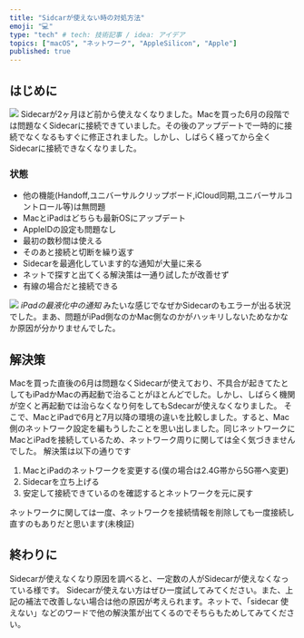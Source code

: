 ```yaml
---
title: "Sidcarが使えない時の対処方法"
emoji: "💻"
type: "tech" # tech: 技術記事 / idea: アイデア
topics: ["macOS", "ネットワーク", "AppleSilicon", "Apple"]
published: true
---
```

## はじめに
![](https://storage.googleapis.com/zenn-user-upload/ba1ff37ea633-20230909.jpg)
Sidecarが2ヶ月ほど前から使えなくなりました。Macを買った6月の段階では問題なくSidecarに接続できていました。その後のアップデートで一時的に接続でなくなるもすぐに修正されました。しかし、しばらく経ってから全くSidecarに接続できなくなりました。
### 状態
- 他の機能(Handoff,ユニバーサルクリップボード,iCloud同期,ユニバーサルコントロール等)は無問題
- MacとiPadはどちらも最新OSにアップデート
- AppleIDの設定も問題なし
- 最初の数秒間は使える
- そのあと接続と切断を繰り返す
- Sidecarを最適化しています的な通知が大量に来る
- ネットで探すと出てくる解決策は一通り試したが改善せず
- 有線の場合だと接続できる

![](https://storage.googleapis.com/zenn-user-upload/4440c0488afa-20230909.jpeg)
*iPadの最液化中の通知*
みたいな感じでなぜかSidecarのもエラーが出る状況でした。まあ、問題がiPad側なのかMac側なのかがハッキリしないためなかなか原因が分かりませんでした。

## 解決策
Macを買った直後の6月は問題なくSidecarが使えており、不具合が起きてたとしてもiPadかMacの再起動で治ることがほとんどでした。しかし、しばらく機関が空くと再起動では治らなくなり何をしてもSdecarが使えなくなりました。
そこで、MacとiPadで6月と7月以降の環境の違いを比較しました。すると、Mac側のネットワーク設定を編もうしたことを思い出しました。同じネットワークにMacとiPadを接続しているため、ネットワーク周りに関しては全く気づきませんでした。
解決策は以下の通りです
1. MacとiPadのネットワークを変更する(僕の場合は2.4G帯から5G帯へ変更)
2. Sidecarを立ち上げる
3. 安定して接続できているのを確認するとネットワークを元に戻す

ネットワークに関しては一度、ネットワークを接続情報を削除しても一度接続し直すのもありだと思います(未検証)

## 終わりに
Sidecarが使えなくなり原因を調べると、一定数の人がSidecarが使えなくなっている様です。
Sidecarが使えない方はぜひ一度試してみてください。また、上記の補法で改善しない場合は他の原因が考えられます。ネットで、「sidecar 使えない」などのワードで他の解決策が出てくるのでそちらもためしてみてください。


